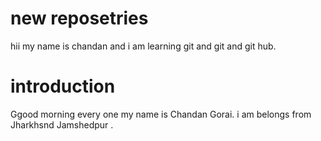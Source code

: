 

# new reposetries

hii my name is chandan  and i am learning git and git and git hub.

# introduction
Ggood morning every one  my name is Chandan Gorai.
i am belongs from Jharkhsnd Jamshedpur .